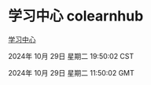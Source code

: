 # 学习中心 colearnhub
[学习中心](http://219.139.197.74:56308/colearnhub/)

2024年 10月 29日 星期二 19:50:02 CST

2024年 10月 29日 星期二 11:50:02 GMT
